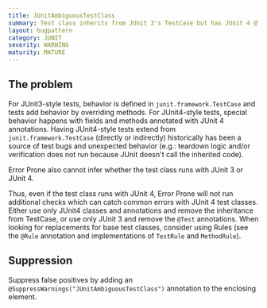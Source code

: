 ```yaml
---
title: JUnitAmbiguousTestClass
summary: Test class inherits from JUnit 3's TestCase but has JUnit 4 @Test annotations.
layout: bugpattern
category: JUNIT
severity: WARNING
maturity: MATURE
---
```


<!--
*** AUTO-GENERATED, DO NOT MODIFY ***
To make changes, edit the @BugPattern annotation or the explanation in docs/bugpattern.
-->

## The problem
For JUnit3-style tests, behavior is defined in `junit.framework.TestCase` and
tests add behavior by overriding methods. For JUnit4-style tests, special
behavior happens with fields and methods annotated with JUnit 4 annotations.
Having JUnit4-style tests extend from `junit.framework.TestCase` (directly or
indirectly) historically has been a source of test bugs and unexpected behavior
(e.g.: teardown logic and/or verification does not run because JUnit doesn't
call the inherited code).

Error Prone also cannot infer whether the test class runs with JUnit 3 or JUnit
4.

Thus, even if the test class runs with JUnit 4, Error Prone will not run
additional checks which can catch common errors with JUnit 4 test classes.
Either use only JUnit4 classes and annotations and remove the inheritance from
TestCase, or use only JUnit 3 and remove the `@Test` annotations. When looking
for replacements for base test classes, consider using Rules (see the `@Rule`
annotation and implementations of `TestRule` and `MethodRule`).

## Suppression
Suppress false positives by adding an `@SuppressWarnings("JUnitAmbiguousTestClass")` annotation to the enclosing element.
